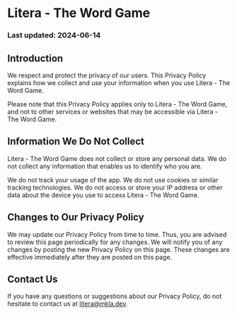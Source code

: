 # Litera - The Word Game

### Last updated: 2024-06-14

## Introduction

We respect and protect the privacy of our users. This Privacy Policy explains how we collect and use your information when you use Litera - The Word Game.

Please note that this Privacy Policy applies only to Litera - The Word Game, and not to other services or websites that may be accessible via Litera - The Word Game.

## Information We Do Not Collect

Litera - The Word Game does not collect or store any personal data. We do not collect any information that enables us to identify who you are.

We do not track your usage of the app. We do not use cookies or similar tracking technologies. We do not access or store your IP address or other data about the device you use to access Litera - The Word Game.

## Changes to Our Privacy Policy

We may update our Privacy Policy from time to time. Thus, you are advised to review this page periodically for any changes. We will notify you of any changes by posting the new Privacy Policy on this page. These changes are effective immediately after they are posted on this page.

## Contact Us

If you have any questions or suggestions about our Privacy Policy, do not hesitate to contact us at litera@mkla.dev.
